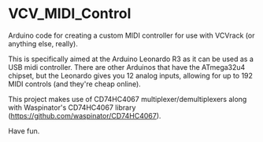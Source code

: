 # VCV_MIDI_Control

Arduino code for creating a custom MIDI controller for use with VCVrack (or anything else, really).

This is specifically aimed at the Arduino Leonardo R3 as it can be used as a USB midi controller. There are other Arduinos that have the ATmega32u4 chipset, but the Leonardo gives you 12 analog inputs, allowing for up to 192 MIDI controls (and they're cheap online).

This project makes use of CD74HC4067 multiplexer/demultiplexers along with Waspinator's CD74HC4067 library (https://github.com/waspinator/CD74HC4067).

Have fun.
